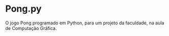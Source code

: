 # Pong.py
O jogo Pong programado em Python, para um projeto da faculdade, na aula de Computação Gráfica.
